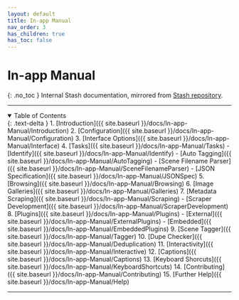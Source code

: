 ```yaml
---
layout: default
title: In-app Manual
nav_order: 3
has_children: true
has_toc: false
---
```

# **In-app Manual**
{: .no_toc }
Internal Stash documentation, mirrored from [Stash repository](https://github.com/stashapp/stash/tree/master/ui/v2.5/src/docs/en/Manual).

---

<details open markdown="block">
  <summary>
    Table of Contents
  </summary>
{: .text-delta }
1. [Introduction]({{ site.baseurl }}/docs/In-app-Manual/Introduction)
2. [Configuration]({{ site.baseurl }}/docs/In-app-Manual/Configuration)
3. [Interface Options]({{ site.baseurl }}/docs/In-app-Manual/Interface)
4. [Tasks]({{ site.baseurl }}/docs/In-app-Manual/Tasks)
  - [Identify]({{ site.baseurl }}/docs/In-app-Manual/Identify)
  - [Auto Tagging]({{ site.baseurl }}/docs/In-app-Manual/AutoTagging)
  - [Scene Filename Parser]({{ site.baseurl }}/docs/In-app-Manual/SceneFilenameParser)
  - [JSON Specification]({{ site.baseurl }}/docs/In-app-Manual/JSONSpec)
5. [Browsing]({{ site.baseurl }}/docs/In-app-Manual/Browsing)
6. [Image Galleries]({{ site.baseurl }}/docs/In-app-Manual/Galleries)
7. [Metadata Scraping]({{ site.baseurl }}/docs/In-app-Manual/Scraping)
  - [Scraper Development]({{ site.baseurl }}/docs/In-app-Manual/ScraperDevelopment)
8. [Plugins]({{ site.baseurl }}/docs/In-app-Manual/Plugins)
  - [External]({{ site.baseurl }}/docs/In-app-Manual/ExternalPlugins)
  - [Embedded]({{ site.baseurl }}/docs/In-app-Manual/EmbeddedPlugins)
9. [Scene Tagger]({{ site.baseurl }}/docs/In-app-Manual/Tagger)
10. [Dupe Checker]({{ site.baseurl }}/docs/In-app-Manual/Deduplication)
11. [Interactivity]({{ site.baseurl }}/docs/In-app-Manual/Interactive)
12. [Captions]({{ site.baseurl }}/docs/In-app-Manual/Captions)
13. [Keyboard Shorcuts]({{ site.baseurl }}/docs/In-app-Manual/KeyboardShortcuts)
14. [Contributing]({{ site.baseurl }}/docs/In-app-Manual/Contributing)
15. [Further Help]({{ site.baseurl }}/docs/In-app-Manual/Help)
</details>

---